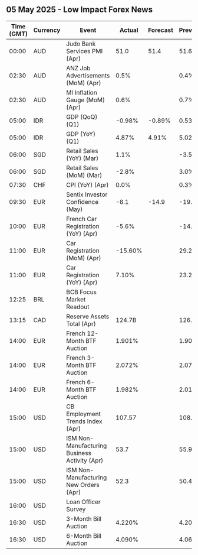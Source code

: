 ## 05 May 2025 - Low Impact Forex News

| Time (GMT) | Currency | Event | Actual | Forecast | Previous |
|------|----------|-------|--------|----------|----------|
| 00:00 | AUD | Judo Bank Services PMI (Apr) | 51.0 | 51.4 | 51.6 |
| 02:30 | AUD | ANZ Job Advertisements (MoM) (Apr) | 0.5% |  | 0.4% |
| 02:30 | AUD | MI Inflation Gauge (MoM) (Apr) | 0.6% |  | 0.7% |
| 05:00 | IDR | GDP (QoQ) (Q1) | -0.98% | -0.89% | 0.53% |
| 05:00 | IDR | GDP (YoY) (Q1) | 4.87% | 4.91% | 5.02% |
| 06:00 | SGD | Retail Sales (YoY) (Mar) | 1.1% |  | -3.5% |
| 06:00 | SGD | Retail Sales (MoM) (Mar) | -2.8% |  | 3.0% |
| 07:30 | CHF | CPI (YoY) (Apr) | 0.0% |  | 0.3% |
| 09:30 | EUR | Sentix Investor Confidence (May) | -8.1 | -14.9 | -19.5 |
| 10:00 | EUR | French Car Registration (YoY) (Apr) | -5.6% |  | -14.5% |
| 11:00 | EUR | Car Registration (MoM) (Apr) | -15.60% |  | 29.20% |
| 11:00 | EUR | Car Registration (YoY) (Apr) | 7.10% |  | 23.20% |
| 12:25 | BRL | BCB Focus Market Readout |  |  |  |
| 13:15 | CAD | Reserve Assets Total (Apr) | 124.7B |  | 126.0B |
| 14:00 | EUR | French 12-Month BTF Auction | 1.901% |  | 1.905% |
| 14:00 | EUR | French 3-Month BTF Auction | 2.072% |  | 2.076% |
| 14:00 | EUR | French 6-Month BTF Auction | 1.982% |  | 2.015% |
| 15:00 | USD | CB Employment Trends Index (Apr) | 107.57 |  | 108.41 |
| 15:00 | USD | ISM Non-Manufacturing Business Activity (Apr) | 53.7 |  | 55.9 |
| 15:00 | USD | ISM Non-Manufacturing New Orders (Apr) | 52.3 |  | 50.4 |
| 16:00 | USD | Loan Officer Survey |  |  |  |
| 16:30 | USD | 3-Month Bill Auction | 4.220% |  | 4.200% |
| 16:30 | USD | 6-Month Bill Auction | 4.090% |  | 4.065% |
